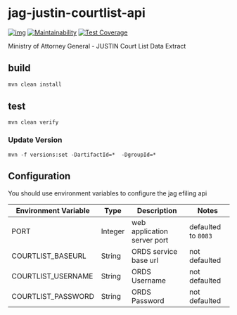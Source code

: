 
# jag-justin-courtlist-api

[![img](https://img.shields.io/badge/Lifecycle-Experimental-339999)](https://github.com/bcgov/repomountie/blob/master/doc/lifecycle-badges.md) 
[![Maintainability](https://api.codeclimate.com/v1/badges/689bc526eb193c7602d6/maintainability)](https://codeclimate.com/github/bcgov/jag-justin-courtlist-api/maintainability)
[![Test Coverage](https://api.codeclimate.com/v1/badges/689bc526eb193c7602d6/test_coverage)](https://codeclimate.com/github/bcgov/jag-justin-courtlist-api/test_coverage)

Ministry of Attorney General - JUSTIN Court List Data Extract

## build

```bash
mvn clean install
```

## test

```
mvn clean verify
```

### Update Version

```
mvn -f versions:set -DartifactId=*  -DgroupId=*
```

## Configuration

You should use environment variables to configure the jag efiling api

| Environment Variable            | Type    | Description                                  | Notes                          |
| ------------------------------- | ------- | -------------------------------------------- | ------------------------------ |
| PORT                            | Integer | web application server port                  | defaulted to `8083`            |
| COURTLIST_BASEURL               | String  | ORDS service base url                        | not defaulted                  |
| COURTLIST_USERNAME              | String  | ORDS Username                                | not defaulted                  |
| COURTLIST_PASSWORD              | String  | ORDS Password                                | not defaulted                  |
